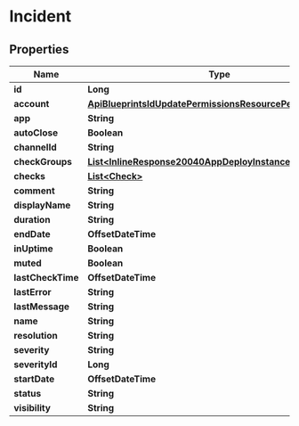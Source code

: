 

# Incident

## Properties

Name | Type | Description | Notes
------------ | ------------- | ------------- | -------------
**id** | **Long** |  |  [optional]
**account** | [**ApiBlueprintsIdUpdatePermissionsResourcePermissionSites**](ApiBlueprintsIdUpdatePermissionsResourcePermissionSites.md) |  |  [optional]
**app** | **String** |  |  [optional]
**autoClose** | **Boolean** |  |  [optional]
**channelId** | **String** |  |  [optional]
**checkGroups** | [**List&lt;InlineResponse20040AppDeployInstance&gt;**](InlineResponse20040AppDeployInstance.md) |  |  [optional]
**checks** | [**List&lt;Check&gt;**](Check.md) |  |  [optional]
**comment** | **String** |  |  [optional]
**displayName** | **String** |  |  [optional]
**duration** | **String** |  |  [optional]
**endDate** | **OffsetDateTime** |  |  [optional]
**inUptime** | **Boolean** |  |  [optional]
**muted** | **Boolean** |  |  [optional]
**lastCheckTime** | **OffsetDateTime** |  |  [optional]
**lastError** | **String** |  |  [optional]
**lastMessage** | **String** |  |  [optional]
**name** | **String** |  |  [optional]
**resolution** | **String** |  |  [optional]
**severity** | **String** |  |  [optional]
**severityId** | **Long** |  |  [optional]
**startDate** | **OffsetDateTime** |  |  [optional]
**status** | **String** |  |  [optional]
**visibility** | **String** |  |  [optional]



